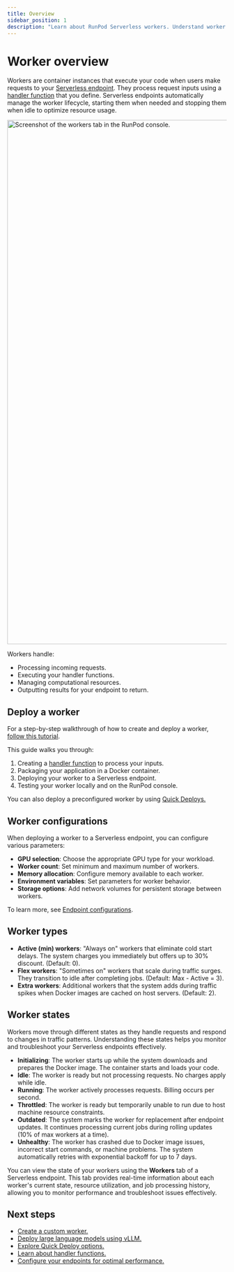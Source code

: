 ```yaml
---
title: Overview
sidebar_position: 1
description: "Learn about RunPod Serverless workers. Understand worker types, states, configurations, and best practices for deployment."
---
```


# Worker overview

Workers are container instances that execute your code when users make requests to your [Serverless endpoint](/serverless/endpoints/overview). They process request inputs using a [handler function](/serverless/workers/handler-functions) that you define. Serverless endpoints automatically manage the worker lifecycle, starting them when needed and stopping them when idle to optimize resource usage.

<img src="/img/docs/serverless-workers-tab.png" width="1200" alt="Screenshot of the workers tab in the RunPod console."/>

Workers handle:

- Processing incoming requests.
- Executing your handler functions.
- Managing computational resources.
- Outputting results for your endpoint to return.

## Deploy a worker

For a step-by-step walkthrough of how to create and deploy a worker, [follow this tutorial](/serverless/workers/custom-worker).

This guide walks you through:

1. Creating a [handler function](/serverless/workers/handler-functions) to process your inputs.
2. Packaging your application in a Docker container.
3. Deploying your worker to a Serverless endpoint.
4. Testing your worker locally and on the RunPod console.

You can also deploy a preconfigured worker by using [Quick Deploys.](/serverless/workers/quick-deploys)

## Worker configurations

When deploying a worker to a Serverless endpoint, you can configure various parameters:

- **GPU selection**: Choose the appropriate GPU type for your workload.
- **Worker count**: Set minimum and maximum number of workers.
- **Memory allocation**: Configure memory available to each worker.
- **Environment variables**: Set parameters for worker behavior.
- **Storage options**: Add network volumes for persistent storage between workers.

To learn more, see [Endpoint configurations](/serverless/endpoints/endpoint-configurations).

## Worker types
- **Active (min) workers**: "Always on" workers that eliminate cold start delays. The system charges you immediately but offers up to 30% discount. (Default: 0).
- **Flex workers**: "Sometimes on" workers that scale during traffic surges. They transition to idle after completing jobs. (Default: Max - Active = 3).
- **Extra workers**: Additional workers that the system adds during traffic spikes when Docker images are cached on host servers. (Default: 2).

## Worker states

Workers move through different states as they handle requests and respond to changes in traffic patterns. Understanding these states helps you monitor and troubleshoot your Serverless endpoints effectively.

- **Initializing**: The worker starts up while the system downloads and prepares the Docker image. The container starts and loads your code.
- **Idle**: The worker is ready but not processing requests. No charges apply while idle.
- **Running**: The worker actively processes requests. Billing occurs per second.
- **Throttled**: The worker is ready but temporarily unable to run due to host machine resource constraints.
- **Outdated**: The system marks the worker for replacement after endpoint updates. It continues processing current jobs during rolling updates (10% of max workers at a time).
- **Unhealthy**: The worker has crashed due to Docker image issues, incorrect start commands, or machine problems. The system automatically retries with exponential backoff for up to 7 days.

You can view the state of your workers using the **Workers** tab of a Serverless endpoint. This tab provides real-time information about each worker's current state, resource utilization, and job processing history, allowing you to monitor performance and troubleshoot issues effectively.

## Next steps

- [Create a custom worker.](/serverless/workers/custom-worker)
- [Deploy large language models using vLLM.](/serverless/vllm/overview)
- [Explore Quick Deploy options.](/serverless/quick-deploys)
- [Learn about handler functions.](/serverless/handlers/overview)
- [Configure your endpoints for optimal performance.](/serverless/endpoints/endpoint-configurations)